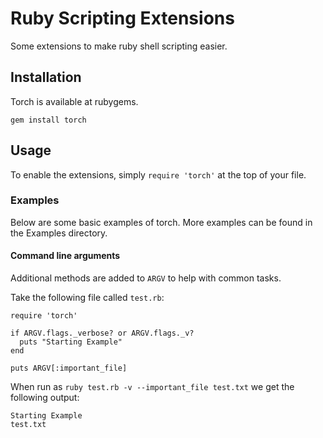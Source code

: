 Ruby Scripting Extensions
=========================

Some extensions to make ruby shell scripting easier.

## Installation

Torch is available at rubygems.

    gem install torch


## Usage

To enable the extensions, simply `require 'torch'` at the top of your file.

### Examples

Below are some basic examples of torch. More examples can be found in the Examples directory.

#### Command line arguments

Additional methods are added to `ARGV` to help with common tasks.

Take the following file called `test.rb`:

    require 'torch'

    if ARGV.flags._verbose? or ARGV.flags._v?
      puts "Starting Example"
    end

    puts ARGV[:important_file]

When run as `ruby test.rb -v --important_file test.txt` we get the following output:

    Starting Example
    test.txt
